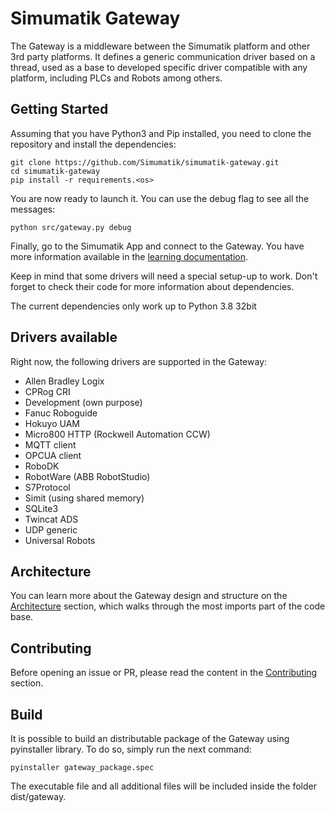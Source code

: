 # Simumatik Gateway

The Gateway is a middleware between the Simumatik platform and other 3rd party platforms. It defines a generic communication driver based on a thread, used as a base to developed specific driver compatible with any platform, including PLCs and Robots among others.

## Getting Started
Assuming that you have Python3 and Pip installed, you need to clone the repository and install the dependencies:

```Shell
git clone https://github.com/Simumatik/simumatik-gateway.git
cd simumatik-gateway
pip install -r requirements.<os>
```

You are now ready to launch it. You can use the debug flag to see all the messages:
```Shell
python src/gateway.py debug
```

Finally, go to the Simumatik App and connect to the Gateway. You have more information available in the [learning documentation](https://simumatik.com/learn/Gateway/gateway/#gateway-connection).

Keep in mind that some drivers will need a special setup-up to work. Don't forget to check their code for more information about dependencies.

The current dependencies only work up to Python 3.8 32bit

## Drivers available

Right now, the following drivers are supported in the Gateway:

- Allen Bradley Logix
- CPRog CRI
- Development (own purpose)
- Fanuc Roboguide
- Hokuyo UAM
- Micro800 HTTP (Rockwell Automation CCW)
- MQTT client
- OPCUA client
- RoboDK
- RobotWare (ABB RobotStudio)
- S7Protocol
- Simit (using shared memory)
- SQLite3
- Twincat ADS
- UDP generic
- Universal Robots

## Architecture

You can learn more about the Gateway design and structure on the [Architecture](ARCHITECTURE.md) section, which walks through the most imports part of the code base.

## Contributing

Before opening an issue or PR, please read the content in the [Contributing](CONTRIBUTING.md) section.


## Build

It is possible to build an distributable package of the Gateway using pyinstaller library. To do so, simply run the next command:

```Shell
pyinstaller gateway_package.spec
```

The executable file and all additional files will be included inside the folder dist/gateway.
